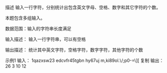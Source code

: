 描述
输入一行字符，分别统计出包含英文字母、空格、数字和其它字符的个数。

本题包含多组输入。

数据范围：输入的字符串长度满足 

输入描述：
输入一行字符串，可以有空格

输出描述：
统计其中英文字符，空格字符，数字字符，其他字符的个数

示例1
输入：
1qazxsw23 edcvfr45tgbn hy67uj m,ki89ol.\\/;p0-=\\][
复制
输出：
26
3
10
12